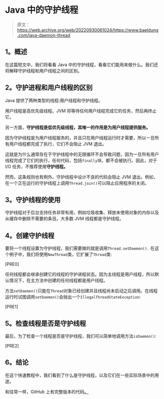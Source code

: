 # Java 中的守护线程

> 原文：<https://web.archive.org/web/20220930061024/https://www.baeldung.com/java-daemon-thread>

## **1。概述**

在这篇短文中，我们将看看 Java 中的守护线程，看看它们能用来做什么。我们还将解释守护线程和用户线程之间的区别。

## **2。守护进程和用户线程的区别**

Java 提供了两种类型的线程:用户线程和守护线程。

用户线程是高优先级线程。JVM 将等待任何用户线程完成它的任务，然后再终止它。

另一方面，**守护线程是低优先级线程，其唯一的作用是为用户线程提供服务。**

因为守护线程是为用户线程服务的，并且只在用户线程运行时才需要，所以一旦所有用户线程都完成了执行，它们不会阻止 JVM 退出。

这就是为什么通常存在于守护线程中的无限循环不会导致问题，因为一旦所有用户线程完成了它们的执行，任何代码，包括`finally`块，都不会被执行。因此，对于 I/O 任务，不推荐使用**守护线程。**

然而，这条规则也有例外。守护线程中设计不良的代码会阻止 JVM 退出。例如，在一个正在运行的守护线程上调用`Thread.join()`可以阻止应用程序的关闭。

## **3。守护线程的使用**

守护线程对于后台支持任务非常有用，例如垃圾收集、释放未使用对象的内存以及从缓存中删除不需要的条目。大多数 JVM 线程都是守护线程。

## **4。创建守护线程**

要将一个线程设置为守护线程，我们需要做的就是调用`Thread.setDaemon().` 在这个例子中，我们将使用`NewThread`类，它扩展了`Thread`类:

[PRE0]

任何线程都会继承创建它的线程的守护进程状态。因为主线程是用户线程，所以默认情况下，在主方法中创建的任何线程都是用户线程。

方法`setDaemon()`只能在`Thread`对象已经创建并且线程尚未启动之后调用。在线程运行时试图调用`setDaemon()`会抛出一个`IllegalThreadStateException`:

[PRE1]

## **5。检查线程是否是守护线程**

最后，为了检查一个线程是否是守护线程，我们可以简单地调用方法`isDaemon()`:

[PRE2]

## **6。结论**

在这个快速教程中，我们看到了什么是守护线程，以及它们在一些实际场景中的用途。

和往常一样，GitHub 上有完整版本的代码[。](https://web.archive.org/web/20220525121750/https://github.com/eugenp/tutorials/tree/master/core-java-modules/core-java-concurrency-advanced-2)